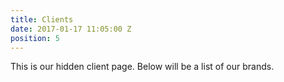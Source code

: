 ```yaml
---
title: Clients
date: 2017-01-17 11:05:00 Z
position: 5
---
```


This is our hidden client page. Below will be a list of our brands.